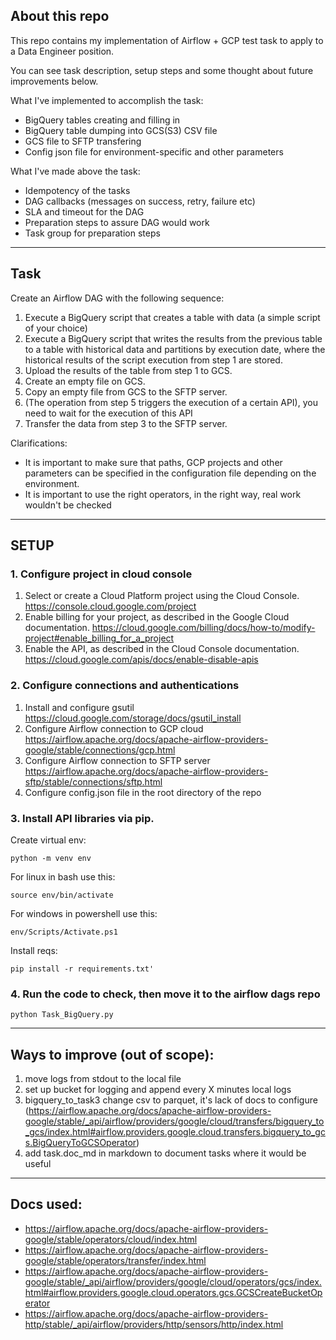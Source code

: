 ## About this repo
This repo contains my implementation of Airflow + GCP test task to apply to a Data Engineer position.

You can see task description, setup steps and some thought about future improvements below.

What I've implemented to accomplish the task:
* BigQuery tables creating and filling in
* BigQuery table dumping into GCS(S3) CSV file
* GCS file to SFTP transfering
* Config json file for environment-specific and other parameters
  
What I've made above the task:
* Idempotency of the tasks
* DAG callbacks (messages on success, retry, failure etc)
* SLA and timeout for the DAG
* Preparation steps to assure DAG would work
* Task group for preparation steps

---
## Task
Create an Airflow DAG with the following sequence:
1. Execute a BigQuery script that creates a table with data (a simple script of your choice)
2. Execute a BigQuery script that writes the results from the previous table to a table with historical data and partitions by execution date, where the historical results of the script execution from step 1 are stored.
3. Upload the results of the table from step 1 to GCS.
4. Create an empty file on GCS.
5. Copy an empty file from GCS to the SFTP server.
6. (The operation from step 5 triggers the execution of a certain API), you need to wait for the execution of this API
7. Transfer the data from step 3 to the SFTP server.

Clarifications:
- It is important to make sure that paths, GCP projects and other parameters can be specified in the configuration file depending on the environment.
- It is important to use the right operators, in the right way, real work wouldn't be checked
---
## SETUP
### 1. Configure project in cloud console 
1. Select or create a Cloud Platform project using the Cloud Console.
https://console.cloud.google.com/project
2. Enable billing for your project, as described in the Google Cloud documentation.
https://cloud.google.com/billing/docs/how-to/modify-project#enable_billing_for_a_project
3. Enable the API, as described in the Cloud Console documentation.
https://cloud.google.com/apis/docs/enable-disable-apis

### 2. Configure connections and authentications
1. Install and configure gsutil https://cloud.google.com/storage/docs/gsutil_install
2. Configure Airflow connection to GCP cloud https://airflow.apache.org/docs/apache-airflow-providers-google/stable/connections/gcp.html
3. Configure Airflow connection to SFTP server https://airflow.apache.org/docs/apache-airflow-providers-sftp/stable/connections/sftp.html
4. Configure config.json file in the root directory of the repo

### 3. Install API libraries via pip.
Create virtual env:

```python -m venv env```

For linux in bash use this:

```source env/bin/activate```

For windows in powershell use this:

```env/Scripts/Activate.ps1```

Install reqs:

```pip install -r requirements.txt'```

### 4. Run the code to check, then move it to the airflow dags repo
```python Task_BigQuery.py```

---
## Ways to improve (out of scope):
1. move logs from stdout to the local file 
2. set up bucket for logging and append every X minutes local logs
3. bigquery_to_task3 change csv to parquet, it's lack of docs to configure (https://airflow.apache.org/docs/apache-airflow-providers-google/stable/_api/airflow/providers/google/cloud/transfers/bigquery_to_gcs/index.html#airflow.providers.google.cloud.transfers.bigquery_to_gcs.BigQueryToGCSOperator)
4. add task.doc_md in markdown to document tasks where it would be useful
---
## Docs used:
* https://airflow.apache.org/docs/apache-airflow-providers-google/stable/operators/cloud/index.html
* https://airflow.apache.org/docs/apache-airflow-providers-google/stable/operators/transfer/index.html
* https://airflow.apache.org/docs/apache-airflow-providers-google/stable/_api/airflow/providers/google/cloud/operators/gcs/index.html#airflow.providers.google.cloud.operators.gcs.GCSCreateBucketOperator 
* https://airflow.apache.org/docs/apache-airflow-providers-http/stable/_api/airflow/providers/http/sensors/http/index.html 